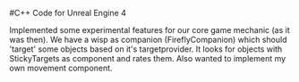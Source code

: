 #C++ Code for Unreal Engine 4

Implemented some experimental features for our core game mechanic (as it was then). We have a wisp as companion (FireflyCompanion) which should 'target' some objects based on it's targetprovider. It looks for objects with StickyTargets as component and rates them.
Also wanted to implement my own movement component.